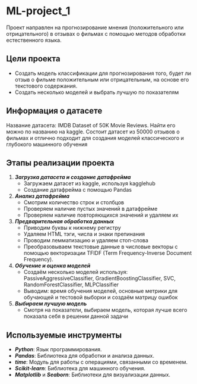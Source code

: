 # ML-project_1
Проект направлен на прогнозирование мнения (положительного или отрицательного) в отзывах о фильмах с помощью методов обработки естественного языка.
## Цели проекта
- Создать модель классификации для прогнозирования того, будет ли отзыв о фильме положительным или отрицательным, на основе его текстового содержания.
- Создать несколько моделей и выбрать лучшую по показателям
## Информация о датасете
Название датасета: IMDB Dataset of 50K Movie Reviews. Найти его можно по названию на kaggle. Состоит датасет из 50000 отзывов о фильмах и отлично подходит для создания моделей классического и глубокого машинного обучения  
## Этапы реализации проекта
1. ***Загрузка датасета и создание датафрейма***
   - Загружаем датасет из kaggle, используя kagglehub
   - Создание датафрейма с помощью Pandas
2. ***Анализ датафрейма***
   - Смотрим количество строк и столбцов
   - Проверяем наличие пустых значений в датафрейме
   - Проверяем наличие повторяющихся значений и удаляем их
3. ***Предварительная обработка данных***
   - Приводим буквы к нижнему регистру
   - Удаляем HTML тэги, числа и знаки препинания
   - Проводим лемматизацию и удаляем стоп-слова
   - Преобразовываем текстовые данные в числовые векторы с помощью векторизации TFIDF (Term Frequency-Inverse Document Frequency).
4. ***Обучение и оценка моделей***
   - Создаём несколько моделей используя: PassiveAggressiveClassifier, GradientBoostingClassifier, SVC, RandomForestClassifier, MLPClassifier
   - Выводим: время обучения моделей, основные метрики для обучающей и тестовой выборки и создаём матрицу ошибок
5. ***Выбираем лучшую модель***
   - Смотря на показатели, выбираем модель, которая лучше всего показала себя в решении данной задачи
## Используемые инструменты
- ***Python***: Язык программирования.
- ***Pandas***: Библиотека для обработки и анализа данных.
- ***time***: Модуль для работы с операциями, связанными со временем.
- ***Scikit-learn***: Библиотека для машинного обучения.
- ***Matplotlib*** и ***Seaborn***: Библиотеки для визуализации данных.


   
      
   
 

